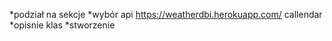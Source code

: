 *podział na sekcje
*wybór api https://weatherdbi.herokuapp.com/ callendar
*opisnie klas
*stworzenie
